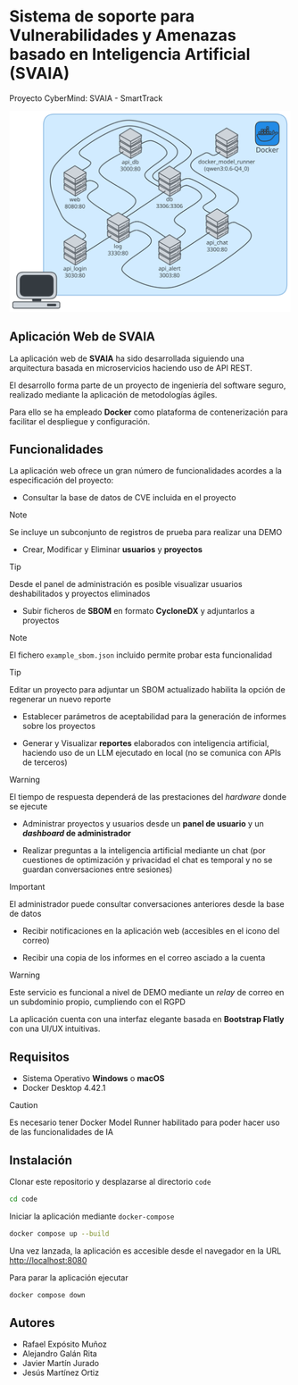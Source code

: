 # Sistema de soporte para Vulnerabilidades y Amenazas basado en Inteligencia Artificial (SVAIA)

Proyecto CyberMind: SVAIA - SmartTrack

![diagrama](diagram.svg)

## Aplicación Web de SVAIA

La aplicación web de **SVAIA** ha sido desarrollada siguiendo una arquitectura basada en microservicios haciendo uso de API REST.

El desarrollo forma parte de un proyecto de ingeniería del software seguro, realizado mediante la aplicación de metodologías ágiles.

Para ello se ha empleado **Docker** como plataforma de contenerización para facilitar el despliegue y configuración.

## Funcionalidades

La aplicación web ofrece un gran número de funcionalidades acordes a la especificación del proyecto:

- Consultar la base de datos de CVE incluida en el proyecto

> [!NOTE]
> Se incluye un subconjunto de registros de prueba para realizar una DEMO

- Crear, Modificar y Eliminar **usuarios** y **proyectos**

> [!TIP]
> Desde el panel de administración es posible visualizar usuarios deshabilitados y proyectos eliminados

- Subir ficheros de **SBOM** en formato **CycloneDX** y adjuntarlos a proyectos

> [!NOTE]
> El fichero `example_sbom.json` incluido permite probar esta funcionalidad

> [!TIP]
> Editar un proyecto para adjuntar un SBOM actualizado habilita la opción de regenerar un nuevo reporte

- Establecer parámetros de aceptabilidad para la generación de informes sobre los proyectos

- Generar y Visualizar **reportes** elaborados con inteligencia artificial, haciendo uso de un LLM ejecutado en local (no se comunica con APIs de terceros)

> [!WARNING]
> El tiempo de respuesta dependerá de las prestaciones del *hardware* donde se ejecute

- Administrar proyectos y usuarios desde un **panel de usuario** y un ***dashboard* de administrador**

- Realizar preguntas a la inteligencia artificial mediante un chat (por cuestiones de optimización y privacidad el chat es temporal y no se guardan conversaciones entre sesiones)

> [!IMPORTANT]
> El administrador puede consultar conversaciones anteriores desde la base de datos

- Recibir notificaciones en la aplicación web (accesibles en el icono del correo)

- Recibir una copia de los informes en el correo asciado a la cuenta

> [!WARNING]
> Este servicio es funcional a nivel de DEMO mediante un *relay* de correo en un subdominio propio, cumpliendo con el RGPD

La aplicación cuenta con una interfaz elegante basada en **Bootstrap Flatly** con una UI/UX intuitivas.

## Requisitos

- Sistema Operativo **Windows** o **macOS**
- Docker Desktop 4.42.1

> [!CAUTION]
> Es necesario tener Docker Model Runner habilitado para poder hacer uso de las funcionalidades de IA

## Instalación

Clonar este repositorio y desplazarse al directorio `code`

```bash
cd code
```

Iniciar la aplicación mediante `docker-compose`

```bash
docker compose up --build
```

Una vez lanzada, la aplicación es accesible desde el navegador en la URL [http://localhost:8080](http://localhost:8080)

Para parar la aplicación ejecutar

```bash
docker compose down
```

## Autores

- Rafael Expósito Muñoz
- Alejandro Galán Rita
- Javier Martín Jurado
- Jesús Martínez Ortiz
